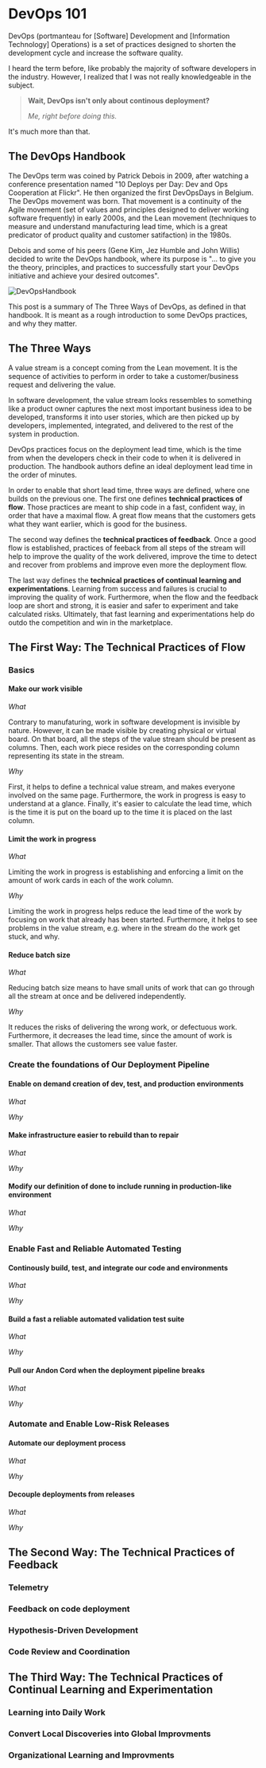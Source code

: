 # DevOps 101

DevOps (portmanteau for [Software] Development and [Information
Technology] Operations) is a set of practices designed to shorten the
development cycle and increase the software quality.

I heard the term before, like probably the majority of software
developers in the industry. However, I realized that I was not really
knowledgeable in the subject.

> **Wait, DevOps isn't only about continous deployment?**
>
> *Me, right before doing this.*

It's much more than that.

## The DevOps Handbook

The DevOps term was coined by Patrick Debois in 2009, after watching a
conference presentation named "10 Deploys per Day: Dev and Ops
Cooperation at Flickr". He then organized the first DevOpsDays in
Belgium. The DevOps movement was born. That movement is a continuity of
the Agile movement (set of values and principles designed to deliver
working software frequently) in early 2000s, and the Lean movement
(techniques to measure and understand manufacturing lead time, which is
a great predicator of product quality and customer satifaction) in the
1980s.

Debois and some of his peers (Gene Kim, Jez Humble and John Willis)
decided to write the DevOps handbook, where its purpose is "... to give
you the theory, principles, and practices to successfully start your
DevOps initiative and achieve your desired outcomes".


![DevOpsHandbook](https://images-na.ssl-images-amazon.com/images/I/81B4f4soNAL.jpg)

This post is a summary of The Three Ways of DevOps, as defined in that
handbook. It is meant as a rough introduction to some DevOps practices,
and why they matter.

## The Three Ways

A value stream is a concept coming from the Lean movement. It is the
sequence of activities to perform in order to take a customer/business
request and delivering the value.

In software development, the value stream looks ressembles to something
like a product owner captures the next most important business idea to
be developed, transforms it into user stories, which are then picked up
by developers, implemented, integrated, and delivered to the rest of
the system in production.

DevOps practices focus on the deployment lead time, which is the time
from when the developers check in their code to when it is delivered in
production. The handbook authors define an ideal deployment lead time
in the order of minutes.

In order to enable that short lead time, three ways are defined, where
one builds on the previous one. The first one defines **technical
practices of flow**. Those practices are meant to ship code in a fast,
confident way, in order that have a maximal flow. A great flow means
that the customers gets what they want earlier, which is good for the
business.

The second way defines the **technical practices of feedback**. Once a
good flow is established, practices of feeback from all steps of the
stream will help to improve the quality of the work delivered, improve
the time to detect and recover from problems and improve even more the
deployment flow.

The last way defines the **technical practices of continual learning
and experimentations**. Learning from success and failures is crucial
to improving the quality of work. Furthermore, when the flow and the
feedback loop are short and strong, it is easier and safer to
experiment and take calculated risks. Ultimately, that fast learning
and experimentations help do outdo the competition and win in the
marketplace.

## The First Way: The Technical Practices of Flow

### Basics

#### Make our work visible
*What*

Contrary to manufaturing, work in software development is invisible by
nature. However, it can be made visible by creating physical or virtual board. On that board, all the steps of the value stream should be present as columns. Then, each work piece resides on the corresponding column representing its state in the stream.

*Why*

First, it helps to define a technical value stream, and makes everyone involved on the same page. Furthermore, the work in progress is easy to understand at a glance. Finally, it's easier to calculate the lead time, which is the time it is put on the board up to the time it is placed on the last column.

#### Limit the work in progress
*What*

Limiting the work in progress is establishing and enforcing a limit on the amount of work cards in each of the work column.

*Why*

Limiting the work in progress helps reduce the lead time of the work by focusing on work that already has been started. Furthermore, it helps to see problems in the value stream, e.g. where in the stream do the work get stuck, and why.

#### Reduce batch size
*What*

Reducing batch size means to have small units of work that can go through all the stream at once and be delivered independently.

*Why*

It reduces the risks of delivering the wrong work, or defectuous work. Furthermore, it decreases the lead time, since the amount of work is smaller. That allows the customers see value faster.

### Create the foundations of Our Deployment Pipeline

#### Enable on demand creation of dev, test, and production environments
*What*



*Why*


#### Make infrastructure easier to rebuild than to repair
*What*



*Why*


#### Modify our definition of done to include running in production-like environment
*What*



*Why*



### Enable Fast and Reliable Automated Testing

#### Continously build, test, and integrate our code and environments
*What*



*Why*


#### Build a fast a reliable automated validation test suite
*What*



*Why*


#### Pull our Andon Cord when the deployment pipeline breaks
*What*



*Why*


####


### Automate and Enable Low-Risk Releases

#### Automate our deployment process
*What*



*Why*


#### Decouple deployments from releases
*What*



*Why*


## The Second Way: The Technical Practices of Feedback

### Telemetry

### Feedback on code deployment

### Hypothesis-Driven Development

### Code Review and Coordination

## The Third Way: The Technical Practices of Continual Learning and Experimentation

### Learning into Daily Work

### Convert Local Discoveries into Global Improvments

### Organizational Learning and Improvments
